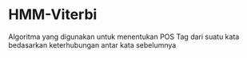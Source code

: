 # HMM-Viterbi
Algoritma yang digunakan untuk menentukan POS Tag dari suatu kata bedasarkan keterhubungan antar kata sebelumnya
